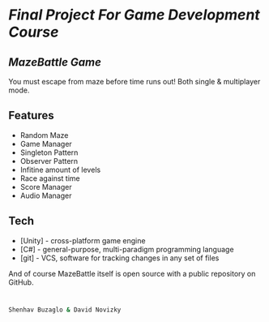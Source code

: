 # _Final Project For Game Development Course_
## _MazeBattle Game_


You must escape from maze before time runs out!
Both single & multiplayer mode.

## Features

- Random Maze
- Game Manager
- Singleton Pattern
- Observer Pattern
- Infitine amount of levels
- Race against time
- Score Manager
- Audio Manager



## Tech


- [Unity] - cross-platform game engine
- [C#] - general-purpose, multi-paradigm programming language
- [git] - VCS,  software for tracking changes in any set of files



And of course MazeBattle itself is open source with a public repository
 on GitHub.

#

```sh
Shenhav Buzaglo & David Novizky
```

